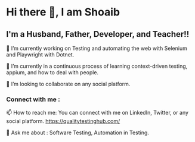 # Hi there 👋, I am Shoaib 

## I'm a Husband, Father, Developer, and Teacher!!

 🔭 I’m currently working on Testing and automating the web with Selenium and Playwright with Dotnet. 

🌱 I’m currently in a continuous process of learning context-driven testing, appium, and how to deal with people.

👯 I’m looking to collaborate on any social platform.

### Connect with me :

 📫 How to reach me: You can connect with me on LinkedIn, Twitter, or any social platform. https://qualitytestinghub.com/

💬 Ask me about : Software Testing, Automation in Testing.

<!--
**shoaibshaikh2046/shoaibshaikh2046** is a ✨ _special_ ✨ repository because its `README.md` (this file) appears on your GitHub profile.

Here are some ideas to get you started:

- 🔭 I’m currently working on ...
- 🌱 I’m currently learning ...
- 👯 I’m looking to collaborate on ...
- 🤔 I’m looking for help with ...
- 💬 Ask me about ...
- 📫 How to reach me: ...
- 😄 Pronouns: ...
- ⚡ Fun fact: ...
-->
